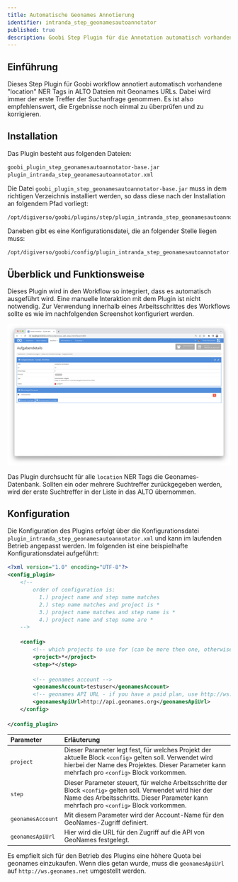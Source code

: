 ```yaml
---
title: Automatische Geonames Annotierung
identifier: intranda_step_geonamesautoannotator
published: true
description: Goobi Step Plugin für die Annotation automatisch vorhandener "location" NER Tags in ALTO Dateien mit Geonames URLs.
---
```

## Einführung
Dieses Step Plugin für Goobi workflow annotiert automatisch vorhandene "location" NER Tags in ALTO Dateien mit Geonames URLs. Dabei wird immer der erste Treffer der Suchanfrage genommen. Es ist also empfehlenswert, die Ergebnisse noch einmal zu überprüfen und zu korrigieren.


## Installation
Das Plugin besteht aus folgenden Dateien:

```bash
goobi_plugin_step_geonamesautoannotator-base.jar
plugin_intranda_step_geonamesautoannotator.xml
```

Die Datei `goobi_plugin_step_geonamesautoannotator-base.jar` muss in dem richtigen Verzeichnis installiert werden, so dass diese nach der Installation an folgendem Pfad vorliegt:

```bash
/opt/digiverso/goobi/plugins/step/plugin_intranda_step_geonamesautoannotator-base.jar
```

Daneben gibt es eine Konfigurationsdatei, die an folgender Stelle liegen muss:

```bash
/opt/digiverso/goobi/config/plugin_intranda_step_geonamesautoannotator.xml
```


## Überblick und Funktionsweise
Dieses Plugin wird in den Workflow so integriert, dass es automatisch ausgeführt wird. Eine manuelle Interaktion mit dem Plugin ist nicht notwendig. Zur Verwendung innerhalb eines Arbeitsschrittes des Workflows sollte es wie im nachfolgenden Screenshot konfiguriert werden.

![Integration des Plugins in den Workflow](screen1_de.png)

Das Plugin durchsucht für alle `location` NER Tags die Geonames-Datenbank. Sollten ein oder mehrere Suchtreffer zurückgegeben werden, wird der erste Suchtreffer in der Liste in das ALTO übernommen.


## Konfiguration
Die Konfiguration des Plugins erfolgt über die Konfigurationsdatei `plugin_intranda_step_geonamesautoannotator.xml` und kann im laufenden Betrieb angepasst werden. Im folgenden ist eine beispielhafte Konfigurationsdatei aufgeführt:

```xml
<?xml version="1.0" encoding="UTF-8"?>
<config_plugin>
    <!--
        order of configuration is:
          1.) project name and step name matches
          2.) step name matches and project is *
          3.) project name matches and step name is *
          4.) project name and step name are *
	-->

    <config>
        <!-- which projects to use for (can be more then one, otherwise use *) -->
        <project>*</project>
        <step>*</step>

        <!-- geonames account -->
        <geonamesAccount>testuser</geonamesAccount>
        <!-- geonames API URL - if you have a paid plan, use http://ws.geonames.net here -->
        <geonamesApiUrl>http://api.geonames.org</geonamesApiUrl>
    </config>

</config_plugin>
```

| Parameter | Erläuterung |
| :--- | :--- |
| `project` | Dieser Parameter legt fest, für welches Projekt der aktuelle Block `<config>` gelten soll. Verwendet wird hierbei der Name des Projektes. Dieser Parameter kann mehrfach pro `<config>` Block vorkommen. |
| `step` | Dieser Parameter steuert, für welche Arbeitsschritte der Block `<config>` gelten soll. Verwendet wird hier der Name des Arbeitsschritts. Dieser Parameter kann mehrfach pro `<config>` Block vorkommen. |
| `geonamesAccount` | Mit diesem Parameter wird der Account-Name für den GeoNames-Zugriff definiert.  |
| `geonamesApiUrl` | Hier wird die URL für den Zugriff auf die API von GeoNames festgelegt.  |

Es empfielt sich für den Betrieb des Plugins eine höhere Quota bei geonames einzukaufen. Wenn dies getan wurde, muss die `geonamesApiUrl` auf  `http://ws.geonames.net` umgestellt werden.
